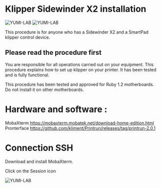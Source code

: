 # Klipper Sidewinder X2 installation

![YUMI-LAB](../img/Yumi-logoyellow-white.png)
![YUMI-LAB](../img/Printers/Artillery/X2/X2.jpeg)

This procedure is for anyone who has a Sidewinder X2 and a SmartPad klipper control device.

## Please read the procedure first

You are responsible for all operations carried out on your equipment. This procedure explains how to set up klipper on your printer. It has been tested and is fully functional.

This procedure has been tested and approved for Ruby 1.2 motherboards. Do not install it on other motherboards.

# Hardware and software :

MobaXterm https://mobaxterm.mobatek.net/download-home-edition.html
Pronterface https://github.com/kliment/Printrun/releases/tag/printrun-2.0.1

# Connection SSH

Download and install MobaXterm.

Click on the Session icon

![YUMI-LAB](../img/Printers/Artillery/X2/MobaSession.png)